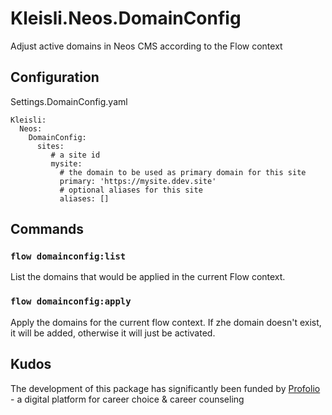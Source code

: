 # Kleisli.Neos.DomainConfig
Adjust active domains in Neos CMS according to the Flow context

## Configuration
Settings.DomainConfig.yaml
```
Kleisli:
  Neos:
    DomainConfig:
      sites:
         # a site id
         mysite:
           # the domain to be used as primary domain for this site
           primary: 'https://mysite.ddev.site'
           # optional aliases for this site 
           aliases: []
```

## Commands
### `flow domainconfig:list`
List the domains that would be applied in the current Flow context.

### `flow domainconfig:apply`
Apply the domains for the current flow context. If zhe domain doesn't exist, it will be added, otherwise it will just be activated.

## Kudos
The development of this package has significantly been funded by [Profolio](https://www.profolio.ch/) - a digital platform for career choice & career counseling
